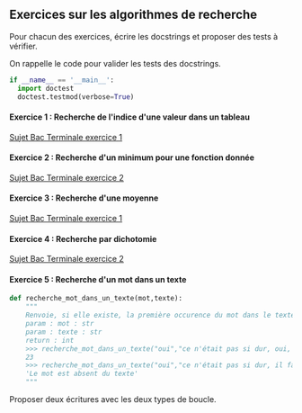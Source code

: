 ## Exercices sur les algorithmes de recherche

Pour chacun des exercices, écrire les docstrings et proposer des tests à vérifier.

On rappelle le code pour valider les tests des docstrings.

```Python
if __name__ == '__main__':
  import doctest
  doctest.testmod(verbose=True)
```

#### Exercice 1 : Recherche de l'indice d'une valeur dans un tableau

[Sujet Bac Terminale exercice 1](https://github.com/VLesieux/NSI-Terminale/blob/master/Evaluation_pratique/21_NSI_01/21-NSI-01.pdf)

#### Exercice 2 : Recherche d'un minimum pour une fonction donnée

[Sujet Bac Terminale exercice 2](https://github.com/VLesieux/NSI-Terminale/blob/master/Evaluation_pratique/21_NSI_01/21-NSI-01.pdf)

#### Exercice 3 : Recherche d'une moyenne

[Sujet Bac Terminale exercice 1](https://github.com/VLesieux/NSI-Terminale/blob/master/Evaluation_pratique/21_NSI_02/21-NSI-02.pdf)


#### Exercice 4 : Recherche par dichotomie

[Sujet Bac Terminale exercice 2](https://github.com/VLesieux/NSI-Terminale/blob/master/Evaluation_pratique/21_NSI_03/21_NSI_03.pdf)


#### Exercice 5 : Recherche d'un mot dans un texte

```Python
def recherche_mot_dans_un_texte(mot,texte):
    """
    Renvoie, si elle existe, la première occurence du mot dans le texte
    param : mot : str
    param : texte : str
    return : int
    >>> recherche_mot_dans_un_texte("oui","ce n'était pas si dur, oui, il fallait y croire")
    23
    >>> recherche_mot_dans_un_texte("oui","ce n'était pas si dur, il fallait y croire")
    'Le mot est absent du texte'
    """
```

Proposer deux écritures avec les deux types de boucle.